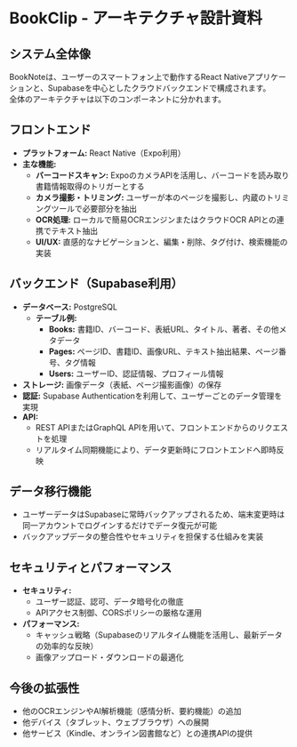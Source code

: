 # BookClip - アーキテクチャ設計資料

## システム全体像
BookNoteは、ユーザーのスマートフォン上で動作するReact Nativeアプリケーションと、Supabaseを中心としたクラウドバックエンドで構成されます。  
全体のアーキテクチャは以下のコンポーネントに分かれます。

## フロントエンド
- **プラットフォーム:** React Native（Expo利用）
- **主な機能:**
  - **バーコードスキャン:** ExpoのカメラAPIを活用し、バーコードを読み取り書籍情報取得のトリガーとする
  - **カメラ撮影・トリミング:** ユーザーが本のページを撮影し、内蔵のトリミングツールで必要部分を抽出
  - **OCR処理:** ローカルで簡易OCRエンジンまたはクラウドOCR APIとの連携でテキスト抽出
  - **UI/UX:** 直感的なナビゲーションと、編集・削除、タグ付け、検索機能の実装

## バックエンド（Supabase利用）
- **データベース:** PostgreSQL
  - **テーブル例:**
    - **Books:** 書籍ID、バーコード、表紙URL、タイトル、著者、その他メタデータ
    - **Pages:** ページID、書籍ID、画像URL、テキスト抽出結果、ページ番号、タグ情報
    - **Users:** ユーザーID、認証情報、プロフィール情報
- **ストレージ:** 画像データ（表紙、ページ撮影画像）の保存
- **認証:** Supabase Authenticationを利用して、ユーザーごとのデータ管理を実現
- **API:**  
  - REST APIまたはGraphQL APIを用いて、フロントエンドからのリクエストを処理
  - リアルタイム同期機能により、データ更新時にフロントエンドへ即時反映

## データ移行機能
- ユーザーデータはSupabaseに常時バックアップされるため、端末変更時は同一アカウントでログインするだけでデータ復元が可能
- バックアップデータの整合性やセキュリティを担保する仕組みを実装

## セキュリティとパフォーマンス
- **セキュリティ:**
  - ユーザー認証、認可、データ暗号化の徹底
  - APIアクセス制御、CORSポリシーの厳格な運用
- **パフォーマンス:**
  - キャッシュ戦略（Supabaseのリアルタイム機能を活用し、最新データの効率的な反映）
  - 画像アップロード・ダウンロードの最適化

## 今後の拡張性
- 他のOCRエンジンやAI解析機能（感情分析、要約機能）の追加
- 他デバイス（タブレット、ウェブブラウザ）への展開
- 他サービス（Kindle、オンライン図書館など）との連携APIの提供
